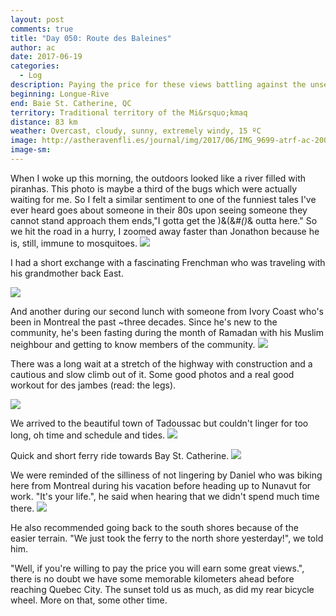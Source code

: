 ```yaml
---
layout: post
comments: true
title: "Day 050: Route des Baleines"
author: ac
date: 2017-06-19
categories:
  - Log
description: Paying the price for these views battling against the unseen: wind.
beginning: Longue-Rive
end: Baie St. Catherine, QC
territory: Traditional territory of the Mi&rsquo;kmaq 
distance: 83 km
weather: Overcast, cloudy, sunny, extremely windy, 15 ºC
image: http://astheravenfli.es/journal/img/2017/06/IMG_9699-atrf-ac-2000-web.jpg
image-sm:
---
```


When I woke up this morning, the outdoors looked like a river filled with piranhas. This photo is maybe a third of the bugs which were actually waiting for me. So I felt a similar sentiment to one of the funniest tales I've ever heard goes about someone in their 80s upon seeing someone they cannot stand approach them ends,"I gotta get the )&(&*#()*& outta here." So we hit the road in a hurry, I zoomed away faster than Jonathon because he is, still, immune to mosquitoes.
<img src="http://astheravenfli.es/journal/img/2017/06/IMG_9696-atrf-ac-2000-web.jpg">

I had a short exchange with a fascinating Frenchman who was traveling with his grandmother back East. 

<img src="http://astheravenfli.es/journal/img/2017/06/IMG_9700-atrf-ac-2000-web.jpg">

And another during our second lunch with someone from Ivory Coast who's been in Montreal the past ~three decades. Since he's new to the community, he's been fasting during the month of Ramadan with his Muslim neighbour and getting to know members of the community. 
<img src="http://astheravenfli.es/journal/img/2017/06/IMG_9704-atrf-ac-2000-web.jpg">

There was a long wait at a stretch of the highway with construction and a cautious and slow climb out of it. Some good photos and a real good workout for des jambes (read: the legs).

<img src="http://astheravenfli.es/journal/img/2017/06/IMG_9711-atrf-ac-2000-web.jpg">

We arrived to the beautiful town of Tadoussac but couldn't linger for too long, oh time and schedule and tides. 
<img src="http://astheravenfli.es/journal/img/2017/06/IMG_9716-atrf-ac-2000-web.jpg">

Quick and short ferry ride towards Bay St. Catherine.
<img src="http://astheravenfli.es/journal/img/2017/06/IMG_9722-atrf-ac-2000-web.jpg">

We were reminded of the silliness of not lingering by Daniel who was biking here from Montreal during his vacation before heading up to Nunavut for work. "It's your life.", he said when hearing that we didn't spend much time there.
<img src="http://astheravenfli.es/journal/img/2017/06/IMG_9744-atrf-ac-2000-web.jpg">

He also recommended going back to the south shores because of the easier terrain. "We just took the ferry to the north shore yesterday!", we told him. 

"Well, if you're willing to pay the price you will earn some great views.", there is no doubt we have some memorable kilometers ahead before reaching Quebec City. The sunset told us as much, as did my rear bicycle wheel. More on that, some other time.
